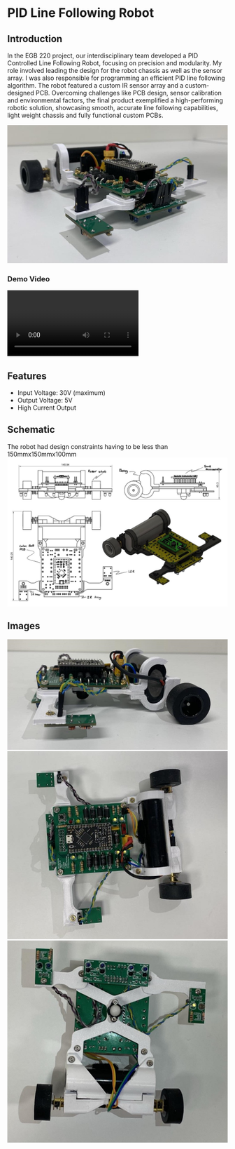# PID Line Following Robot

## Introduction
In the EGB 220 project, our interdisciplinary team developed a PID Controlled Line Following Robot, focusing on precision and modularity. My role involved leading the design for the robot chassis as well as the sensor array. I was also responsible for programming an efficient PID line following algorithm. The robot featured a custom IR sensor array and a custom-designed PCB. Overcoming challenges like PCB design, sensor calibration and environmental factors, the final product exemplified a high-performing robotic solution, showcasing smooth, accurate line following capabilities, light weight chassis and fully functional custom PCBs.

![Robot Image](/Images/LineFollower.jpg)

### Demo Video

![Demo Video](/Videos/LF_demoVid.mp4)

## Features

- Input Voltage: 30V (maximum)
- Output Voltage: 5V
- High Current Output

## Schematic
The robot had design constraints having to be less than 150mmx150mmx100mm
![Schematic](/Images/LF_schematic.jpg)

## Images

![Side](/Images/LF_sideOn.jpg)
![Top](/Images/LF_topDown.jpg)
![Bottom](/Images/LF_bottomUp.jpg)
